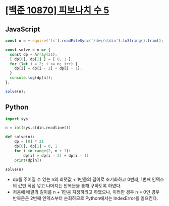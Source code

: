 # [[백준 10870] 피보나치 수 5](https://www.acmicpc.net/problem/10870)
## JavaScript
```js
const n = +require('fs').readFileSync('/dev/stdin').toString().trim();

const solve = n => {
  const dp = Array(21);
  [ dp[0], dp[1] ] = [ 0, 1 ];
  for (let i = 2; i <= n; i++) {
    dp[i] = dp[i - 2] + dp[i - 1];
  }
  console.log(dp[n]);
};

solve(n);
```
## Python
```py
import sys

n = int(sys.stdin.readline())

def solve(n):
    dp = [0] * 21
    dp[0], dp[1] = 0, 1
    for i in range(2, n + 1):
        dp[i] = dp[i - 2] + dp[i - 1]
    print(dp[n])

solve(n)
```
- dp를 주어질 수 있는 n의 최댓값 + 1만큼의 길이로 초기화하고 0번째, 1번째 인덱스의 값만 직접 넣고 나머지는 반복문을 통해 구하도록 하였다.
- 처음에 배열의 길이를 n + 1만큼 지정하려고 하였으나, 이러한 경우 n = 0인 경우 반복문은 2번쨰 인덱스부터 순회하므로 Python에서는 IndexError를 일으킨다.